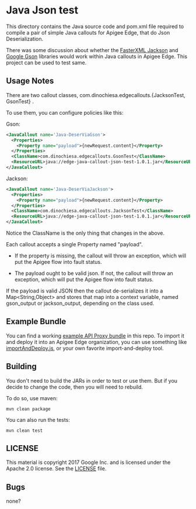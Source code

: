 # Java Json test

This directory contains the Java source code and pom.xml file required to
compile a pair of simple Java callouts for Apigee Edge, that do Json Deserialization.

There was some discussion about whether the [FasterXML Jackson](https://github.com/FasterXML/jackson)
and [Google Gson](https://github.com/google/gson) libraries would work within Java callouts in Apigee
Edge. This project can be used to test same.


## Usage Notes

There are two callout classes, com.dinochiesa.edgecallouts.{JacksonTest, GsonTest} .

To use them, you can configure policies like this:

Gson:

```xml
<JavaCallout name='Java-DeserViaGson'>
  <Properties>
    <Property name="payload">{newRequest.content}</Property>
  </Properties>
  <ClassName>com.dinochiesa.edgecallouts.GsonTest</ClassName>
  <ResourceURL>java://edge-java-callout-json-test-1.0.1.jar</ResourceURL>
</JavaCallout>
```

Jackson:

```xml
<JavaCallout name='Java-DeserViaJackson'>
  <Properties>
    <Property name="payload">{newRequest.content}</Property>
  </Properties>
  <ClassName>com.dinochiesa.edgecallouts.JacksonTest</ClassName>
  <ResourceURL>java://edge-java-callout-json-test-1.0.1.jar</ResourceURL>
</JavaCallout>
```

Notice the ClassName is the only thing that changes in the above.

Each callout accepts a single Property named "payload".

* If the property is missing,
  the callout will throw an exception, which will put the Apigee flow into fault status.

* The payload ought to be valid json. If not, the callout will throw an exception, which will put the Apigee flow into fault status.

If the payload is valid JSON then the callout de-serializes it into a Map<String,Object> and stores that map into a context variable, named
gson_output or jackson_output, depending on the class used.


## Example Bundle

You can find a working [example API Proxy bundle](./bundle) in this repo.
To import it and deploy it into an Apigee Edge organization, you can use something like [importAndDeploy.js](https://github.com/DinoChiesa/apigee-edge-js/blob/master/examples/importAndDeploy.js), or your own favorite import-and-deploy tool. 


## Building

You don't need to build the JARs in order to test or use them. But if you decide to change the code, then you will need to rebuild.

To do so, use maven:
```
mvn clean package
```

You can also run the tests:
```
mvn clean test
```


## LICENSE

This material is copyright 2017 Google Inc.
and is licensed under the Apache 2.0 license. See the [LICENSE](LICENSE) file.


## Bugs

none?
